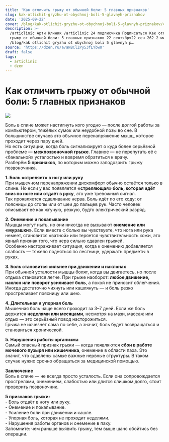 ```yaml
---
title: 'Как отличить грыжу от обычной боли: 5 главных признаков'
slug: kak-otlichit-gryzhu-ot-obychnoj-boli-5-glavnyh-priznakov
date: '2025-09-22'
cover: /blog/kak-otlichit-gryzhu-ot-obychnoj-boli-5-glavnyh-priznakov/cover.jpg
description: >-
  /articlinic Арти Клиник /articlinic 24 подписчика Подписаться Как отличить
  грыжу от обычной боли: 5 главных признаков 22 сентября22 сен 262 2 мин
  /blog/kak otlichit gryzhu ot obychnoj boli 5 glavnyh p…
source: 'https://dzen.ru/a/aNBClZPy53fLYbw0'
draft: false
tags:
  - articlinic
  - dzen
---
```


# Как отличить грыжу от обычной боли: 5 главных признаков

![](/blog/kak-otlichit-gryzhu-ot-obychnoj-boli-5-glavnyh-priznakov/img-0.jpg)

Боль в спине может настигнуть кого угодно — после долгой работы за компьютером, тяжёлых сумок или неудобной позы во сне. В большинстве случаев это обычное перенапряжение мышц, которое проходит через пару дней.  
Но есть ситуации, когда боль сигнализирует о куда более серьёзной проблеме — **межпозвоночной грыже**. Главное — не перепутать её с «банальной» усталостью и вовремя обратиться к врачу.  
Разберём **5 признаков**, по которым можно заподозрить грыжу позвоночника.  
  
**1\. Боль «стреляет» в ногу или руку**  
При мышечном перенапряжении дискомфорт обычно остаётся только в спине. Но если у вас появляется **«стреляющая» боль, которая идёт вниз по ноге или отдаёт в руку**, это уже тревожный сигнал.  
Так проявляется сдавливание нерва. Боль идёт по его ходу: от поясницы до стопы или от шеи до пальцев рук. Часто человек описывает её как жгучую, резкую, будто электрический разряд.  
  
**2\. Онемение и покалывание**  
Мышцы могут ныть, но они никогда не вызывают **онемение или «мурашки»**. Если вместе с болью вы чувствуете, что нога или рука немеет, становится «ватной» или теряется чувствительность кожи, это явный признак того, что нерв сильно сдавлен грыжей.  
Особенно настораживает ситуация, когда к онемению добавляется слабость — тяжело подняться по лестнице, удержать предметы в руках.  
  
**3\. Боль становится сильнее при движении и наклонах**  
При обычной усталости мышцы болят, когда вы двигаетесь, но после отдыха становится легче. При грыже наоборот: **любое движение, наклон или поворот усиливает боль**, а покой не приносит облегчения.  
Иногда достаточно чихнуть или кашлянуть — и боль резко простреливает поясницу или шею.  
  
**4\. Длительная и упорная боль**  
Мышечная боль чаще всего проходит за 3–7 дней. Если же боль держится **неделями или месяцами**, несмотря на мази, массаж или отдых — это серьёзный повод насторожиться.  
Грыжа не исчезнет сама по себе, а значит, боль будет возвращаться и становиться хронической.  
  
**5\. Нарушения работы организма**  
Самый опасный признак грыжи — когда появляются **сбои в работе мочевого пузыря или кишечника**, онемение в области паха. Это значит, что сдавлены самые важные нервные структуры. В таком случае нужно срочно обращаться за медицинской помощью.  
  
**Заключение**  
Боль в спине — не всегда просто усталость. Если она сопровождается прострелами, онемением, слабостью или длится слишком долго, стоит проверить позвоночник.

  
**5 признаков грыжи:**  
\- Боль отдаёт в ногу или руку.  
\- Онемение и покалывание.  
\- Усиление боли при движении и кашле.  
\- Упорная боль, которая не проходит неделями.  
\- Нарушения работы органов и онемение в паху.  
Запомните: чем раньше выявить грыжу, тем выше шанс обойтись без операции.